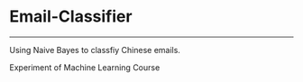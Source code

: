 # Email-Classifier

---

Using Naive Bayes to classfiy Chinese emails.

Experiment of Machine Learning Course
